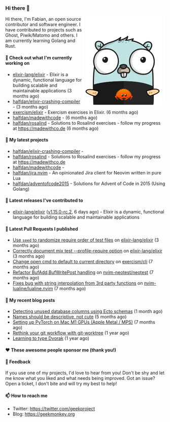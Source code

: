 ### Hi there 👋

<img align="right" src="https://raw.githubusercontent.com/halfdan/halfdan/master/assets/rustgopher.png" width="260">

Hi there, I'm Fabian, an open source contributor and software engineer. I have contributed to projects such as Ghost, Piwik/Matomo and others. I am currently learning Golang and Rust.

#### 👷 Check out what I'm currently working on

- [elixir-lang/elixir](https://github.com/elixir-lang/elixir) - Elixir is a dynamic, functional language for building scalable and maintainable applications (3 months ago)
- [halfdan/elixir-crashing-compiler](https://github.com/halfdan/elixir-crashing-compiler) -  (3 months ago)
- [exercism/elixir](https://github.com/exercism/elixir) - Exercism exercises in Elixir. (6 months ago)
- [halfdan/madewithcode](https://github.com/halfdan/madewithcode) -  (6 months ago)
- [halfdan/rosalind](https://github.com/halfdan/rosalind) - Solutions to Rosalind exercises - follow my progress at https://madewithco.de (6 months ago)

#### 🌱 My latest projects

- [halfdan/elixir-crashing-compiler](https://github.com/halfdan/elixir-crashing-compiler) - 
- [halfdan/rosalind](https://github.com/halfdan/rosalind) - Solutions to Rosalind exercises - follow my progress at https://madewithco.de
- [halfdan/madewithcode](https://github.com/halfdan/madewithcode) - 
- [halfdan/jira.nvim](https://github.com/halfdan/jira.nvim) - An opinionated Jira client for Neovim written in pure Lua
- [halfdan/adventofcode2015](https://github.com/halfdan/adventofcode2015) - Solutions for Advent of Code in 2015 (Using Golang)

#### 🔭 Latest releases I've contributed to

- [elixir-lang/elixir](https://github.com/elixir-lang/elixir) ([v1.15.0-rc.2](https://github.com/elixir-lang/elixir/releases/tag/v1.15.0-rc.2), 6 days ago) - Elixir is a dynamic, functional language for building scalable and maintainable applications

#### 🔨 Latest Pull Requests I published

- [Use `seed` to randomize require order of test files](https://github.com/elixir-lang/elixir/pull/12442) on [elixir-lang/elixir](https://github.com/elixir-lang/elixir) (3 months ago)
- [Correctly document mix test --profile-require option](https://github.com/elixir-lang/elixir/pull/12441) on [elixir-lang/elixir](https://github.com/elixir-lang/elixir) (3 months ago)
- [Change open cmd to default to current directory](https://github.com/exercism/cli/pull/1070) on [exercism/cli](https://github.com/exercism/cli) (7 months ago)
- [Refactor BufAdd,BufWritePost handling](https://github.com/nvim-neotest/neotest/pull/137) on [nvim-neotest/neotest](https://github.com/nvim-neotest/neotest) (7 months ago)
- [Fixes bug with string interpolation from 3rd party functions](https://github.com/nvim-lualine/lualine.nvim/pull/880) on [nvim-lualine/lualine.nvim](https://github.com/nvim-lualine/lualine.nvim) (7 months ago)

#### 📜 My recent blog posts

- [Detecting unused database columns using Ecto schemas](https://geekmonkey.org/detecting-unused-database-columns-using-ecto-schemas/) (1 month ago)
- [Names should be descriptive, not cute](https://geekmonkey.org/names-should-be-descriptive-not-cute/) (5 months ago)
- [Setting up PyTorch on Mac M1 GPUs (Apple Metal / MPS)](https://geekmonkey.org/setting-up-jupyter-lab-with-pytorch-on-a-mac-with-gpu/) (7 months ago)
- [Rethink your git workflow with git-worktree](https://geekmonkey.org/rethink-your-git-workflow-with-git-worktree/) (1 year ago)
- [Learning to type Dvorak](https://geekmonkey.org/learning-to-type-dvorak/) (1 year ago)

#### ❤️ These awesome people sponsor me (thank you!)


#### 💬 Feedback

If you use one of my projects, I'd love to hear from you! Don't be shy and let me know what you liked
and what needs being improved. Got an issue? Open a ticket, I don't bite and will try my best to help!

#### 📫 How to reach me

- Twitter: https://twitter.com/geekproject
- Blog: https://geekmonkey.org
